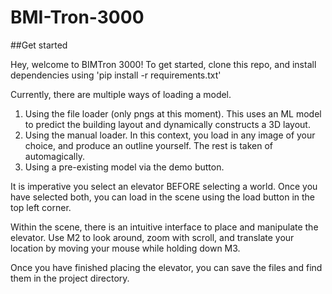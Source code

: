 # BMI-Tron-3000
 
##Get started

Hey, welcome to BIMTron 3000! 
To get started, clone this repo, and install dependencies using 'pip install -r requirements.txt'

Currently, there are multiple ways of loading a model.
1. Using the file loader (only pngs at this moment). This uses an ML model to predict the building layout and dynamically constructs a 3D layout. 
2. Using the manual loader. In this context, you load in any image of your choice, and produce an outline yourself. The rest is taken of automagically.
3. Using a pre-existing model via the demo button.


It is imperative you select an elevator BEFORE selecting a world. Once you have selected both, you can load in the scene using the load button in the top left corner. 

Within the scene, there is an intuitive interface to place and manipulate the elevator. Use M2 to look around, zoom with scroll, and translate your location by moving your mouse while holding down M3.

Once you have finished placing the elevator, you can save the files and find them in the project directory.
